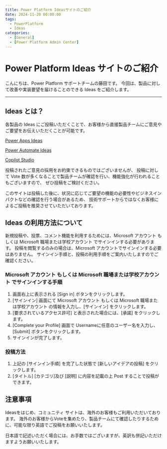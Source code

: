 ```yaml
---
title: Power Platform Ideasサイトのご紹介
date: 2024-11-20 00:00:00
tags:
  - PowerPlatform
  - Ideas
categories:
  - [General]
  - [Power Platform Admin Center]
---
```


# Power Platform Ideas サイトのご紹介
<!-- ここに 導入部分 -->
こんにちは、Power Platform サポートチームの藤田です。
今回は、製品に対して改善や実装要望を届けることのできる Ideas をご紹介します。

<!-- more -->

<!-- ここに Read more 以降の文章 -->

---
## Ideas とは？

各製品の Ideas にご投稿いただくことで、お客様から直接製品チームにご意見やご要望をお伝えいただくことが可能です。

[Power Apps Ideas](https://ideas.powerapps.com/d365community/forum/f1458c72-ae29-ed11-9db2-000d3a8c451e)

[Power Automate Ideas](https://ideas.powerautomate.com/d365community/forum/086dd68e-597f-ec11-8d21-0022482e8f9f)

[Copilot Studio](https://ideas.powervirtualagents.com/d365community/forum/21a4f1f9-f7fc-ec11-82e6-000d3a8b109b)

投稿されたご意見の採用をお約束できるものではございませんが、
投稿に対して Vote 数が多くなることで製品チームが確認を行い、機能強化が行われることもございますので、
ぜひ投稿をご検討ください。

このサイトは投稿した後に、状況に応じてご要望の機能の必要性やビジネスインパクトなどの確認を行う場合があるため、
技術サポートからではなくお客様によるご投稿を推奨させていただいております。

## Ideas の利用方法について

新規投稿や、投票、コメント機能を利用するためには、Microsoft アカウント もしくは Microsoft 職場または学校アカウント でサインインする必要があります。
投稿を閲覧するのみの場合は、Microsoft アカウントでサインインする必要はありません。
サインイン手順と、投稿の利用手順をご案内いたしますのでご確認ください。

### Microsoft アカウント もしくは Microsoft 職場または学校アカウント でサインインする手順

1. 画面右上に表示される [Sign in] ボタンをクリックします。
1. [サインイン] 画面にて Microsoft アカウント もしくは Microsoft 職場または学校アカウント の情報を入力し、[サインイン] をクリックします。
1. [要求されているアクセス許可] と表示された場合には、[承諾] をクリックします。
1. [Complete your Profile] 画面で Usernameに任意のユーザー名を入力し、[Submit] ボタンをクリックします。
1. サインインが完了します。

### 投稿方法
1. 上記の [サインイン手順] を完了した状態で [新しいアイデアの投稿] をクリックします。
1. [タイトル] [カテゴリ]及び [説明] に内容を記載の上 Post することで投稿ができます。

## 注意事項

Ideasをはじめ、コミュニティ サイトは、海外のお客様もご利用いただいております。
海外のお客様からVoteを集めたり、製品チームにて確認したりするために、可能な限り英語でご投稿をお願いいたします。

日本語で記述いただく場合には、お手数ではございますが、英訳も併記いただけますようお願いいたします。